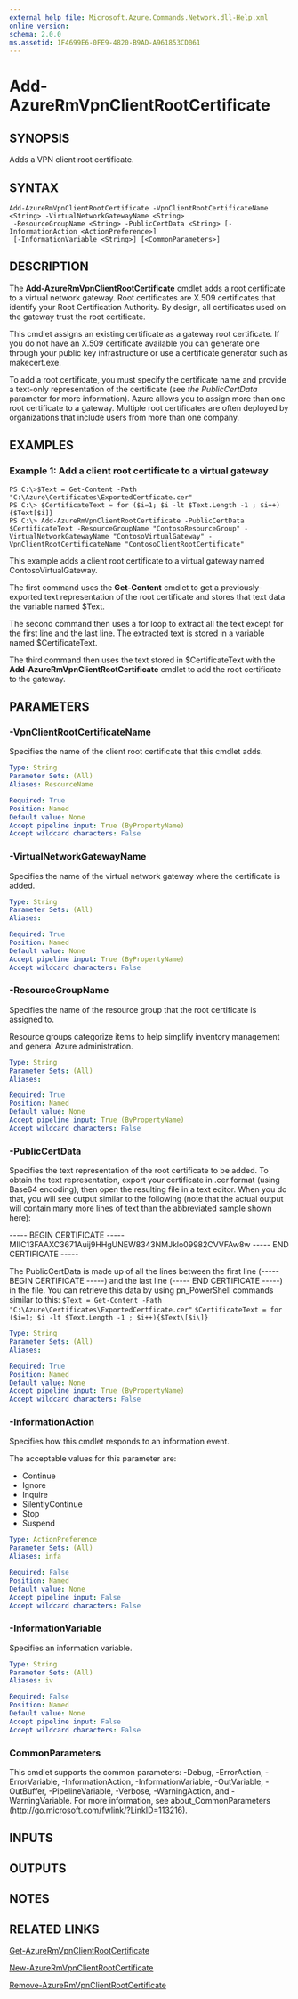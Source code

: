 ```yaml
---
external help file: Microsoft.Azure.Commands.Network.dll-Help.xml
online version: 
schema: 2.0.0
ms.assetid: 1F4699E6-0FE9-4820-B9AD-A961853CD061
---
```


# Add-AzureRmVpnClientRootCertificate

## SYNOPSIS
Adds a VPN client root certificate.

## SYNTAX

```
Add-AzureRmVpnClientRootCertificate -VpnClientRootCertificateName <String> -VirtualNetworkGatewayName <String>
 -ResourceGroupName <String> -PublicCertData <String> [-InformationAction <ActionPreference>]
 [-InformationVariable <String>] [<CommonParameters>]
```

## DESCRIPTION
The **Add-AzureRmVpnClientRootCertificate** cmdlet adds a root certificate to a virtual network gateway.
Root certificates are X.509 certificates that identify your Root Certification Authority.
By design, all certificates used on the gateway trust the root certificate.

This cmdlet assigns an existing certificate as a gateway root certificate.
If you do not have an X.509 certificate available you can generate one through your public key infrastructure or use a certificate generator such as makecert.exe.

To add a root certificate, you must specify the certificate name and provide a text-only representation of the certificate (see *the PublicCertData* parameter for more information).
Azure allows you to assign more than one root certificate to a gateway.
Multiple root certificates are often deployed by organizations that include users from more than one company.

## EXAMPLES

### Example 1: Add a client root certificate to a virtual gateway
```
PS C:\>$Text = Get-Content -Path "C:\Azure\Certificates\ExportedCertficate.cer"
PS C:\> $CertificateText = for ($i=1; $i -lt $Text.Length -1 ; $i++){$Text[$i]}
PS C:\> Add-AzureRmVpnClientRootCertificate -PublicCertData $CertificateText -ResourceGroupName "ContosoResourceGroup" -VirtualNetworkGatewayName "ContosoVirtualGateway" -VpnClientRootCertificateName "ContosoClientRootCertificate"
```

This example adds a client root certificate to a virtual gateway named ContosoVirtualGateway.

The first command uses the **Get-Content** cmdlet to get a previously-exported text representation of the root certificate and stores that text data the variable named $Text.

The second command then uses a for loop to extract all the text except for the first line and the last line.
The extracted text is stored in a variable named $CertificateText.

The third command then uses the text stored in $CertificateText with the **Add-AzureRmVpnClientRootCertificate** cmdlet to add the root certificate to the gateway.

## PARAMETERS

### -VpnClientRootCertificateName
Specifies the name of the client root certificate that this cmdlet adds.

```yaml
Type: String
Parameter Sets: (All)
Aliases: ResourceName

Required: True
Position: Named
Default value: None
Accept pipeline input: True (ByPropertyName)
Accept wildcard characters: False
```

### -VirtualNetworkGatewayName
Specifies the name of the virtual network gateway where the certificate is added.

```yaml
Type: String
Parameter Sets: (All)
Aliases: 

Required: True
Position: Named
Default value: None
Accept pipeline input: True (ByPropertyName)
Accept wildcard characters: False
```

### -ResourceGroupName
Specifies the name of the resource group that the root certificate is assigned to.

Resource groups categorize items to help simplify inventory management and general Azure administration.

```yaml
Type: String
Parameter Sets: (All)
Aliases: 

Required: True
Position: Named
Default value: None
Accept pipeline input: True (ByPropertyName)
Accept wildcard characters: False
```

### -PublicCertData
Specifies the text representation of the root certificate to be added.
To obtain the text representation, export your certificate in .cer format (using Base64 encoding), then open the resulting file in a text editor.
When you do that, you will see output similar to the following (note that the actual output will contain many more lines of text than the abbreviated sample shown here):

----- BEGIN CERTIFICATE -----
MIIC13FAAXC3671Auij9HHgUNEW8343NMJklo09982CVVFAw8w
----- END CERTIFICATE -----

The PublicCertData is made up of all the lines between the first line (----- BEGIN CERTIFICATE -----) and the last line (----- END CERTIFICATE -----) in the file.
You can retrieve this data  by using pn_PowerShell commands similar to this: `$Text = Get-Content -Path "C:\Azure\Certificates\ExportedCertficate.cer"`
`$CertificateText = for ($i=1; $i -lt $Text.Length -1 ; $i++){$Text\[$i\]}`

```yaml
Type: String
Parameter Sets: (All)
Aliases: 

Required: True
Position: Named
Default value: None
Accept pipeline input: True (ByPropertyName)
Accept wildcard characters: False
```

### -InformationAction
Specifies how this cmdlet responds to an information event.

The acceptable values for this parameter are:

- Continue
- Ignore
- Inquire
- SilentlyContinue
- Stop
- Suspend

```yaml
Type: ActionPreference
Parameter Sets: (All)
Aliases: infa

Required: False
Position: Named
Default value: None
Accept pipeline input: False
Accept wildcard characters: False
```

### -InformationVariable
Specifies an information variable.

```yaml
Type: String
Parameter Sets: (All)
Aliases: iv

Required: False
Position: Named
Default value: None
Accept pipeline input: False
Accept wildcard characters: False
```

### CommonParameters
This cmdlet supports the common parameters: -Debug, -ErrorAction, -ErrorVariable, -InformationAction, -InformationVariable, -OutVariable, -OutBuffer, -PipelineVariable, -Verbose, -WarningAction, and -WarningVariable. For more information, see about_CommonParameters (http://go.microsoft.com/fwlink/?LinkID=113216).

## INPUTS

## OUTPUTS

## NOTES

## RELATED LINKS

[Get-AzureRmVpnClientRootCertificate](./Get-AzureRmVpnClientRootCertificate.md)

[New-AzureRmVpnClientRootCertificate](./New-AzureRmVpnClientRootCertificate.md)

[Remove-AzureRmVpnClientRootCertificate](./Remove-AzureRmVpnClientRootCertificate.md)


